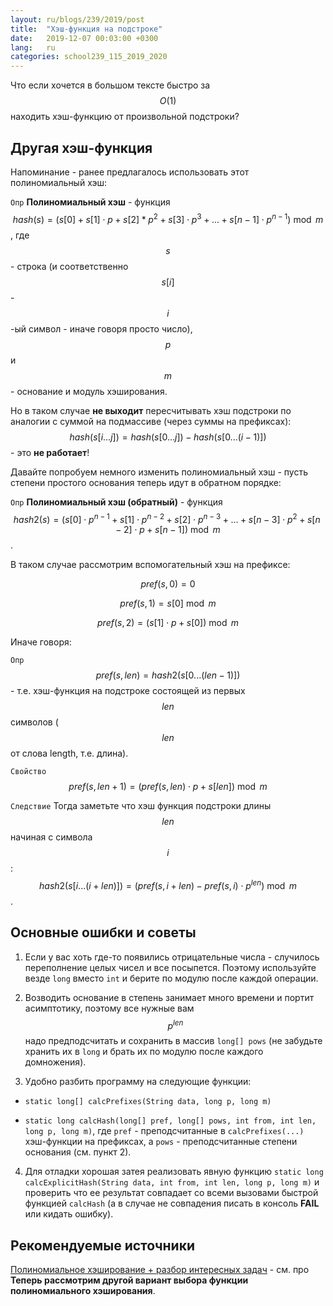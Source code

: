 ```yaml
---
layout: ru/blogs/239/2019/post
title:  "Хэш-функция на подстроке"
date:   2019-12-07 00:03:00 +0300
lang:   ru
categories: school239_115_2019_2020
---
```


Что если хочется в большом тексте быстро за $$O(1)$$ находить хэш-функцию от произвольной подстроки?

Другая хэш-функция
-----

Напоминание - ранее предлагалось использовать этот полиномиальный хэш:

```Опр``` **Полиномиальный хэш** - функция $$hash(s) = (s[0] + s[1] \cdot p + s[2] * p^2 + s[3] \cdot p^3 + ... + s[n-1] \cdot p^{n-1}) \bmod m$$, где $$s$$ - строка (и соответственно $$s[i]$$ - $$i$$-ый символ - иначе говоря просто число), $$p$$ и $$m$$ - основание и модуль хэширования.

Но в таком случае **не выходит** пересчитывать хэш подстроки по аналогии с суммой на подмассиве (через суммы на префиксах): $$hash(s[i...j])=hash(s[0...j]) - hash(s[0...(i-1)])$$ - это **не работает**!

Давайте попробуем немного изменить полиномиальный хэш - пусть степени простого основания теперь идут в обратном порядке:

```Опр``` **Полиномиальный хэш (обратный)** - функция $$hash2(s) = (s[0] \cdot p^{n-1} + s[1] \cdot p^{n-2} + s[2] \cdot p^{n-3} + ...  + s[n-3] \cdot p^2 + s[n-2] \cdot p + s[n-1]) \bmod m$$.

В таком случае рассмотрим вспомогательный хэш на префиксе:

$$pref(s, 0) = 0$$

$$pref(s, 1) = s[0] \bmod m$$

$$pref(s, 2) = (s[1] \cdot p + s[0]) \bmod m$$

Иначе говоря:

```Опр``` $$pref(s, len) = hash2(s[0...(len-1)])$$ - т.е. хэш-функция на подстроке состоящей из первых $$len$$ символов ($$len$$ от слова length, т.е. длина).

```Свойство``` $$pref(s, len + 1) = (pref(s, len) \cdot p + s[len]) \bmod m$$

```Следствие``` Тогда заметьте что хэш функция подстроки длины $$len$$ начиная с символа $$i$$: $$hash2(s[i...(i+len)]) = (pref(s, i+len) - pref(s, i) \cdot p^{len}) \bmod m$$.

Основные ошибки и советы
-----

1) Если у вас хоть где-то появились отрицательные числа - случилось переполнение целых чисел и все посыпется. Поэтому используйте везде ```long``` вместо ```int``` и берите по модулю после каждой операции.

2) Возводить основание в степень занимает много времени и портит асимптотику, поэтому все нужные вам $$p^{len}$$ надо предподсчитать и сохранить в массив ```long[] pows``` (не забудьте хранить их в ```long``` и брать их по модулю после каждого домножения).

3) Удобно разбить программу на следующие функции:
 
 - ```static long[] calcPrefixes(String data, long p, long m)```

 - ```static long calcHash(long[] pref, long[] pows, int from, int len, long p, long m)```, где ```pref``` - преподсчитанные в ```calcPrefixes(...)``` хэш-функции на префиксах, а ```pows``` - преподсчитанные степени основания (см. пункт 2).

4) Для отладки хорошая затея реализовать явную функцию ```static long calcExplicitHash(String data, int from, int len, long p, long m)``` и проверить что ее результат совпадает со всеми вызовами быстрой функцией ```calcHash``` (а в случае не совпадения писать в консоль **FAIL** или кидать ошибку).  

Рекомендуемые источники
-----

[Полиномиальное хэширование + разбор интересных задач](https://codeforces.com/blog/entry/60445) - см. про **Теперь рассмотрим другой вариант выбора функции полиномиального хэширования**.
